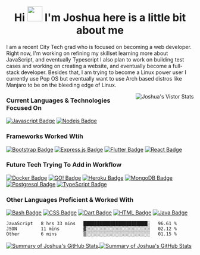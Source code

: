 
<h1 align="center">Hi <img src="https://raw.githubusercontent.com/ShahriarShafin/ShahriarShafin/main/Assets/hi.gif" width="40px"/> I'm Joshua here is a little bit about me</h1>

<p>
I am a recent City Tech grad who is focused on becoming a web developer. Right now, I'm working on refining my skillset learning more about JavaScript, and eventually Typescript I also plan to work on building test cases and working on creating a website, and eventually become a full-stack developer. Besides that, I am trying to become a Linux power user I currently use Pop OS but eventually want to use Arch based distros like Manjaro to be on the bleeding edge of Linux.
</p>

<a href="https://github.com/jacgit18">
<img align="right" src="https://visitor-badge.glitch.me/badge?page_id=jacgit18.jacgit18user=jacgit18" alt="Joshua's Vistor Stats" title="Vistors" />
</a>

<!--
**jacgit18/jacgit18** is a ✨ _special_ ✨ repository because its `README.md` (this file) appears on your GitHub profile.

Here are some ideas to get you started:

- 🔭 I’m currently working on ...
- 🌱 I’m currently learning ...
- 👯 I’m looking to collaborate on ...
- 🤔 I’m looking for help with ...
- 💬 Ask me about ...
- 📫 How to reach me: ...
- 😄 Pronouns: ...
- ⚡ Fun fact: ...
-->

### Current Languages & Technologies Focused On
[![Javascript Badge](https://img.shields.io/badge/-Javascript-F0DB4F?style=for-the-badge&labelColor=black&logo=javascript&logoColor=F0DB4F)](#)
[![Nodejs Badge](https://img.shields.io/badge/-Nodejs-3C873A?style=for-the-badge&labelColor=black&logo=node.js&logoColor=3C873A)](#) 

### Frameworks Worked Wtih 
[![Bootstrap Badge](https://img.shields.io/badge/-Bootstrap-ffffff?style=for-the-badge&labelColor=6610f2&logo=bootstrap&logoColor=ffffff)](#)
[![Express.js Badge](https://img.shields.io/badge/-Express.js-ffffff?style=for-the-badge&labelColor=black&logo=express&logoColor=ffffff)](#)
[![Flutter Badge](https://img.shields.io/badge/-Flutter-ffffff?style=for-the-badge&labelColor=black&logo=flutter&logoColor=61DBFB)](#)
[![React Badge](https://img.shields.io/badge/-React-61DBFB?style=for-the-badge&labelColor=black&logo=react&logoColor=61DBFB)](#)




### Future Tech Trying To Add in Workflow
[![Docker Badge](https://img.shields.io/badge/-Docker-17a2b8?style=for-the-badge&labelColor=black&logo=docker&logoColor=61DBFB)](#) 
[![GO! Badge](https://img.shields.io/badge/-GO!-007d9c?style=for-the-badge&labelColor=ffffff&logo=go&logoColor=007d9c)](#)
[![Heroku Badge](https://img.shields.io/badge/-Heroku-ffffff?style=for-the-badge&labelColor=79589f&logo=heroku&logoColor=ffffff)](#) 
[![MongoDB Badge](https://img.shields.io/badge/-MongoDB-ffffff?style=for-the-badge&labelColor=13aa52&logo=mongodb&logoColor=ffffff)](#)
[![Postgresql Badge](https://img.shields.io/badge/-Postgresql-336791?style=for-the-badge&labelColor=ffffff&logo=postgresql&logoColor=336791)](#)
[![TypeScript Badge](https://img.shields.io/badge/-TypeScript-3178c6?style=for-the-badge&labelColor=ffffff&logo=typescript&logoColor=3178c6)](#)
### Other Languages Proficient & Worked With 
[![Bash Badge](https://img.shields.io/badge/-Bash-f2bf18?style=for-the-badge&labelColor=black&logo=linux&logoColor=white)](#)
[![CSS Badge](https://img.shields.io/badge/-CSS-ffffff?style=for-the-badge&labelColor=ffffff&logo=css3&logoColor=007bff)](#) 
[![Dart Badge](https://img.shields.io/badge/-Dart-1b73de?style=for-the-badge&labelColor=black&logo=dart&logoColor=1b73de)](#)
[![HTML Badge](https://img.shields.io/badge/-HTML-ffffff?style=for-the-badge&labelColor=ffffff&logo=html5&logoColor=orange)](#) 
[![Java Badge](https://img.shields.io/badge/-Java-ff7b00?style=for-the-badge&labelColor=black&logo=java&logoColor=orange)](#) 



<!--START_SECTION:waka-->
```text
JavaScript   8 hrs 33 mins   ████████████████████████░   96.61 % 
JSON         11 mins         ▓░░░░░░░░░░░░░░░░░░░░░░░░   02.12 % 
Other        6 mins          ▒░░░░░░░░░░░░░░░░░░░░░░░░   01.15 % 
```
<!--END_SECTION:waka-->


<a href="https://github.com/jacgit18">
<img align="center"  src="https://github-readme-streak-stats.herokuapp.com/?user=jacgit18&theme=great-gatsby" alt="Summary of Joshua's GitHub Stats" title="Summary of Joshua's GitHub Streak" />
</a> 

<a href="https://github.com/jacgit18">
<img align="center" position="relative" top=100px src="https://github-readme-stats.vercel.app/api?username=jacgit18&show_icons=true&count_private=true&hide=stars&theme=great-gatsby&custom_title=Joshua%27s%20Overall%20GitHub%20Stats" alt="Summary of Joshua's GitHub Stats" title="Summary of Joshua's GitHub Stats"/>
</a> 

<!-- <a href="https://github.com/jacgit18">
<img align="left" src="https://github-readme-stats.vercel.app/api/top-langs/?username=jacgit18&theme=great-gatsby&langs_count=7&hide=hack&custom_title=Joshua%27s%20Most%20Used%20Languages" alt="List of Joshua's Most Used Languages" title="List of Joshua's Most Used Languages" />
</a> -->



